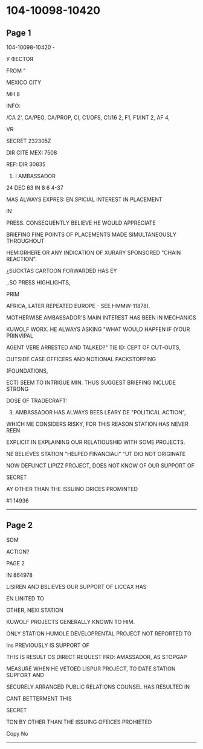 # 104-10098-10420

## Page 1

104-10098-10420 -

У ФЕСТОЯ

FROM "

MEXICO CITY

MH 8

INFO:

/CA 2', CA/PEG, CA/PROP, CI, C1/OFS, C1/16 2, F1, F1/INT 2, AF 4,

VR

SECRET 232305Z

DIR CITE MEXI 7508

REF: DIR 30835

1. I AMBASSADOR

24 DEC 63 IN 8 6 4-37

MAS ALWAYS EXPRES: EN SPICIAL INTEREST IN PLACEMENT

IN

PRESS. CONSEQUENTLY BELIEVE HE WOULD APPRECIATE

BRIEFING FINE POINTS OF PLACEMENTS MADE SIMULTANEOUSLY THROUGHOUT

HEMIGRHERE OR ANY INDICATION OF XURARY SPONSORED "CHAIN REACTION".

¿SUCKTAS CARTOON FORWARDED HAS EY

,.SO PRESS HIGHLIGHTS,

PRIM

AFRICA, LATER REPEATED EUROPE - SEE HMMW-11878).

MOTHERWISE AMBASSADOR'S MAIN INTEREST HAS BEEN IN MECHANICS

KUWOLF WORX. HE ALWAYS ASKING "WHAT WOULD HAPFEN IF (YOUR PRINVIPAL

AGENT VERE ARRESTED AND TALKED?" TIE ID: CEPT OF CUT-OUTS,

OUTSIDE CASE OFFICERS AND NOTIONAL PACKSTOPPING

(FOUNDATIONS,

ECT) SEEM TO INTRIGUE MIN. THUS SUGGEST BRIEFING INCLUDE STRONG

DOSE OF TRADECRAFT:

3. AMBASSADOR HAS ALWAYS BEES LEARY DE "POLITICAL ACTION",

WHICH ME CONSIDERS RISKY, FOR THIS REASON STATION HAS NEVER REEN

EXPLICIT IN EXPLAINING OUR RELATIOUSHID WITH SOME PROJECTS.

NE BELIEVES STATION "HELPED FINANCIALI" "UT DIO NOT ORIGINATE

NOW DEFUNCT LIPIZZ PROJECT, DOES NOT KNOW OF OUR SUPPORT OF

SECRET

AY OTHER THAN THE ISSUINO ORICES PROMINTED

#1 14936

---

## Page 2

SOM

ACTION?

PAGE 2

IN 864978

LISIREN AND BSLIEVES OUR SUPPORT OF LICCAX HAS

EN LINITED TO

OTHER, NEXI STATION

KUWOLF PROJECTS GENERALLY KNOWN TO HIM.

ONLY STATION HUMOLE DEVELOPRENTAL PROJECT NOT REPORTED TO

Ins PREVIOUSLY IS SUPPORT OF

THIS IS RESULT OS DIRECT REQUEST FRO: AMASSADOR, AS STOPGAP

MEASURE WHEN HE VETOED LISPUR PROJECT, TO DATE STATION SUPFORT AND

SECURELY ARRANGED PUBLIC RELATIONS COUNSEL HAS RESULTED IN

CANT BETTERMENT THIS

SECRET

TON BY OTHER THAN THE ISSUING OFEICES PROHIETED

Copy No

---

